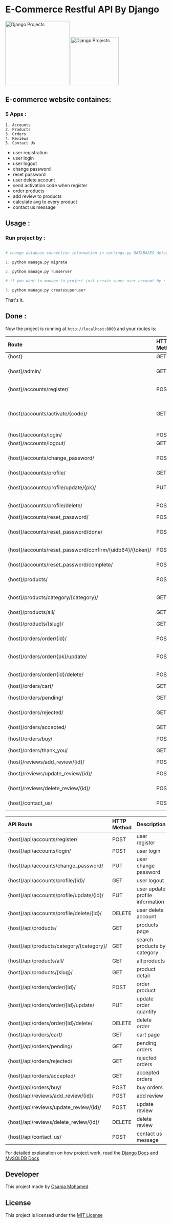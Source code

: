 # E-Commerce Restful API By Django

[<img src="https://www.djangoproject.com/s/img/logos/django-logo-negative.png" width="200" title="Django Projects" >](https://github.com/OSAMAMOHAMED1234/django_projects)
[<img src="https://www.mysql.com/common/logos/logo-mysql-170x115.png" width="150" title="Django Projects" >](https://github.com/OSAMAMOHAMED1234/django_projects)

## E-commerce website containes:
### 5 Apps :
    1. Accounts
    2. Products
    3. Orders
    4. Reviews
    5. Contact Us
* user registration 
* user login
* user logout 
* change password
* reset password
* user delete account
* send activation code when register
* order products
* add review to products
* calculate avg to every product
* contact us message



## Usage :
### Run project by :

``` python

# change database connection information in settings.py DATABASES default values with your info then run 

1. python manage.py migrate

2. python manage.py runserver

# if you want to manage to project just create super user account by :

3. python manage.py createsuperuser

```

That's it.

## Done :

Now the project is running at `http://localhost:8000` and your routes is:


| Route                                                      | HTTP Method 	 | Description                           	      |
|:-----------------------------------------------------------|:--------------|:---------------------------------------------|
| {host}       	                                             | GET       	   | Home page                                    |
| {host}/admin/  	                                           | GET      	   | Admin control panel                     	    |
| {host}/accounts/register/                                  | POST      	   | user register           	                    |
| {host}/accounts/activate/{code}/                           | GET      	   | activate user account after register         |
| {host}/accounts/login/                                     | POST      	   | user login           	                      |
| {host}/accounts/logout/                                    | GET      	   | user logout           	                      |
| {host}/accounts/change_password/                           | POST      	   | user change password           	            |
| {host}/accounts/profile/                                   | GET      	   | user logout           	                      |
| {host}/accounts/profile/update/{pk}/                       | PUT      	   | user update checkout information             |
| {host}/accounts/profile/delete/                            | POST      	   | user delete account           	              |
| {host}/accounts/reset_password/                            | POST      	   | user email           	                      |
| {host}/accounts/reset_password/done/                       | POST      	   | send reset password email           	        |
| {host}/accounts/reset_password/confirm/{uidb64}/{token}/   | POST      	   | enter new password           	              |
| {host}/accounts/reset_password/complete/                   | POST      	   | finish reset password           	            |
| {host}/products/                                           | POST      	   | products page          	                    |
| {host}/products/category/{category}/                       | GET      	   | search products by category          	      |
| {host}/products/all/                                       | GET      	   | all products           	                    |
| {host}/products/{slug}/                                    | GET      	   | product detail           	                  |
| {host}/orders/order/{id}/                                  | POST      	   | order product           	                    |
| {host}/orders/order/{pk}/update/                           | POST      	   | update order quantity           	            |
| {host}/orders/order/{id}/delete/                           | POST      	   | delete order           	                    |
| {host}/orders/cart/                                        | GET      	   | cart page           	                        |
| {host}/orders/pending/                                     | GET      	   | pending orders           	                  |
| {host}/orders/rejected/                                    | GET      	   | rejected orders           	                  |
| {host}/orders/accepted/                                    | GET      	   | accepted orders           	                  |
| {host}/orders/buy/                                         | POST      	   | buy orders          	                        |
| {host}/orders/thank_you/                                   | GET      	   | thank you page          	                    |
| {host}/reviews/add_review/{id}/                            | POST      	   | add review           	                      |
| {host}/reviews/update_review/{id}/                         | POST      	   | update review           	                    |
| {host}/reviews/delete_review/{id}/                         | POST      	   | delete review           	                    |
| {host}/contact_us/                                         | POST      	   | contact us message           	              |




| API Route                                                  | HTTP Method 	 | Description                           	      |
|:-----------------------------------------------------------|:--------------|:---------------------------------------------|
| {host}/api/accounts/register/                              | POST      	   | user register                          	    |
| {host}/api/accounts/login/                                 | POST      	   | user login           	                      |
| {host}/api/accounts/change_password/                       | PUT      	   | user change password                   	    |
| {host}/api/accounts/profile/{id}/                          | GET      	   | user logout           	                      |
| {host}/api/accounts/profile/update/{id}/                   | PUT      	   | user update profile information              |
| {host}/api/accounts/profile/delete/{id}/                   | DELETE      	 | user delete account           	              |
| {host}/api/products/                                       | GET      	   | products page          	                    |
| {host}/api/products/category/{category}/                   | GET      	   | search products by category          	      |
| {host}/api/products/all/                                   | GET      	   | all products           	                    |
| {host}/api/products/{slug}/                                | GET      	   | product detail           	                  |
| {host}/api/orders/order/{id}/                              | POST      	   | order product           	                    |
| {host}/api/orders/order/{id}/update/                       | PUT      	   | update order quantity           	            |
| {host}/api/orders/order/{id}/delete/                       | DELETE      	 | delete order           	                    |
| {host}/api/orders/cart/                                    | GET      	   | cart page           	                        |
| {host}/api/orders/pending/                                 | GET      	   | pending orders           	                  |
| {host}/api/orders/rejected/                                | GET      	   | rejected orders           	                  |
| {host}/api/orders/accepted/                                | GET      	   | accepted orders           	                  |
| {host}/api/orders/buy/                                     | POST      	   | buy orders          	                        |
| {host}/api/reviews/add_review/{id}/                        | POST      	   | add review           	                      |
| {host}/api/reviews/update_review/{id}/                     | POST      	   | update review           	                    |
| {host}/api/reviews/delete_review/{id}/                     | DELETE      	 | delete review           	                    |
| {host}/api/contact_us/                                     | POST      	   | contact us message           	              |




For detailed explanation on how project work, read the [Django Docs](https://docs.djangoproject.com/en/1.11/) and [MySQLDB Docs](https://dev.mysql.com/doc/)

## Developer
This project made by [Osama Mohamed](https://www.facebook.com/osama.mohamed.ms)

## License
This project is licensed under the [MIT License](https://opensource.org/licenses/MIT)
